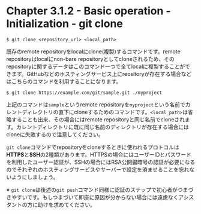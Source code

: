 Chapter 3.1.2 - Basic operation - Initialization - git clone
=======

```
$ git clone <repository_url> <local_path>
```

既存のremote repositoryをlocalにclone(複製)するコマンドです。remote repositoryはlocalにnon-bare repositoryとしてcloneされるため、そのrepositoryに関するデータはこのコマンド一つで全てlocalに複製することができます。GitHubなどのホスティングサービス上にreositoryが存在する場合などはこちらのコマンドを利用することになります。

```
$ git clone https://example.com/git/sample.git ./myproject
```

上記のコマンドは`sample`というremote repositoryを`myproject`という名前でカレントディレクトリの直下にcloneするためのコマンドです。`<local_path>`は省略することも出来、その場合にはremote repositoryと同じ名前でcloneされます。カレントディレクトリに既に同じ名前のディレクトリが存在する場合にはcloneに失敗するので注意してください。

`git clone`コマンドでrepositoryをcloneするときに使われるプロトコルは**HTTPS**と**SSH**の2種類があります。HTTPSの場合にはユーザーIDとパスワードを利用したユーザー認証が、SSHの場合にはRSA公開鍵暗号の認証が必要になるのでそれぞれのホスティングサービスやサーバーで設定を済ませることを忘れないようにしましょう。

※ `git clone`は後述の`git push`コマンド同様に認証のステップで初心者がつまづきやすいです。もしつまづいて即座に原因が分からない場合には遠慮なくアシスタントの方に助けを求めてください。